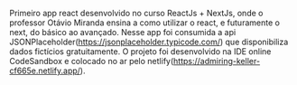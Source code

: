 Primeiro app react desenvolvido no curso ReactJs + NextJs, onde o professor Otávio Miranda ensina a como utilizar o react, e futuramente o next, do básico ao avançado. 
Nesse app foi consumida a api JSONPlaceholder(https://jsonplaceholder.typicode.com/) que disponibiliza dados fictícios gratuitamente. O projeto foi desenvolvido na IDE online CodeSandbox e colocado no ar pelo netlify(https://admiring-keller-cf665e.netlify.app/).

